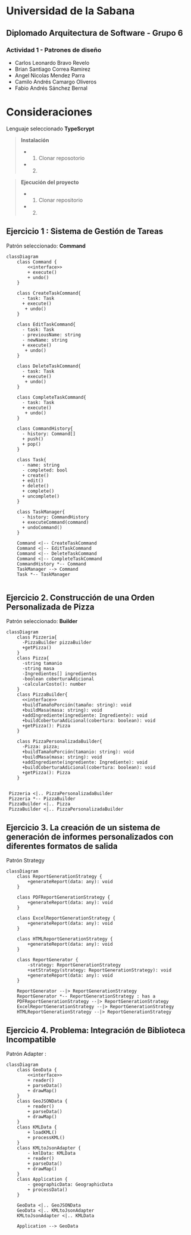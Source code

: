 # Universidad de la Sabana

## Diplomado Arquitectura de Software - Grupo 6

### Actividad 1 - Patrones de diseño

- Carlos Leonardo Bravo Revelo
- Brian Santiago Correa Ramirez
- Angel Nicolas Mendez Parra
- Camilo Andrés Camargo Oliveros
- Fabio Andrés Sánchez Bernal

# Consideraciones

Lenguaje seleccionado **TypeScrypt**

> **Instalación**
>
> - 1. Clonar reposotorio
> - 2.

> **Ejecución del proyecto**
>
> - 1. Clonar repositorio
> - 2.

## Ejercicio 1 : Sistema de Gestión de Tareas

Patrón seleccionado: **Command**

```mermaid
classDiagram
    class Command {
	    <<interface>>
        + execute()
        + undo()
    }

    class CreateTaskCommand{
      - task: Task
      + execute()
       + undo()
    }

    class EditTaskCommand{
      - task: Task
      - previousName: string
      - newName: string
      + execute()
       + undo()
    }

    class DeleteTaskCommand{
      - task: Task
      + execute()
       + undo()
    }

    class CompleteTaskCommand{
      - task: Task
      + execute()
       + undo()
    }

    class CommandHistory{
      - history: Command[]
      + push()
      + pop()
    }

    class Task{
      - name: string
      - completed: bool
      + create()
      + edit()
      + delete()
      + complete()
      + uncomplete()
    }

    class TaskManager{
      - history: CommandHistory
      + executeCommand(command)
      + undoCommand()
    }

    Command <|-- CreateTaskCommand
    Command <|-- EditTaskCommand
    Command <|-- DeleteTaskCommand
    Command <|-- CompleteTaskCommand
    CommandHistory *-- Command
    TaskManager --> Command
    Task *-- TaskManager


```

## Ejercicio 2. Construcción de una Orden Personalizada de Pizza

Patrón seleccionado: **Builder**

```mermaid
classDiagram
    class Pizzeria{
      -PizzaBuilder pizzaBuilder
      +getPizza()
    }
    class Pizza{
      -string tamanio
      -string masa
      -Ingredientes[] ingredientes
      -boolean coberturaAdicional
      -calcularCosto(): number
    }
    class PizzaBuilder{
      <<interface>>
      +buildTamañoPorción(tamaño: string): void
      +buildMasa(masa: string): void
      +addIngrediente(ingrediente: Ingrediente): void
      +buildCoberturaAdicional(cobertura: boolean): void
      +getPizza(): Pizza
    }

    class PizzaPersonalizadaBuilder{
      -Pizza: pizza;
      +buildTamañoPorción(tamanio: string): void
      +buildMasa(masa: string): void
      +addIngrediente(ingrediente: Ingrediente): void
      +buildCoberturaAdicional(cobertura: boolean): void
      +getPizza(): Pizza
    }


 Pizzeria <|.. PizzaPersonalizadaBuilder
 Pizzeria *-- PizzaBuilder
 PizzaBuilder <|.. Pizza
 PizzaBuilder <|.. PizzaPersonalizadaBuilder
```

## Ejercicio 3. La creación de un sistema de generación de informes personalizados con diferentes formatos de salida

Patrón Strategy

```mermaid
classDiagram
    class ReportGenerationStrategy {
        +generateReport(data: any): void
    }

    class PDFReportGenerationStrategy {
        +generateReport(data: any): void
    }

    class ExcelReportGenerationStrategy {
        +generateReport(data: any): void
    }

    class HTMLReportGenerationStrategy {
        +generateReport(data: any): void
    }

    class ReportGenerator {
        -strategy: ReportGenerationStrategy
        +setStrategy(strategy: ReportGenerationStrategy): void
        +generateReport(data: any): void
    }

    ReportGenerator --|> ReportGenerationStrategy
    ReportGenerator *-- ReportGenerationStrategy : has a
    PDFReportGenerationStrategy --|> ReportGenerationStrategy
    ExcelReportGenerationStrategy --|> ReportGenerationStrategy
    HTMLReportGenerationStrategy --|> ReportGenerationStrategy
```

## Ejercicio 4. Problema: Integración de Biblioteca Incompatible

Patrón Adapter :

```mermaid
classDiagram
    class GeoData {
	    <<interface>>
        + reader()
        + parseData()
        + drawMap()
    }
    class GeoJSONData {
        + reader()
        + parseData()
        + drawMap()
    }
    class KMLData {
        + loadKML()
        + processKML()
    }
    class KMLtoJsonAdapter {
        - kmlData: KMLData
        + reader()
        + parseData()
        + drawMap()
    }
    class Application {
        - geographicData: GeographicData
        + processData()
    }

    GeoData <|.. GeoJSONData
    GeoData <|.. KMLtoJsonAdapter
    KMLtoJsonAdapter <|.. KMLData

    Application --> GeoData

```
